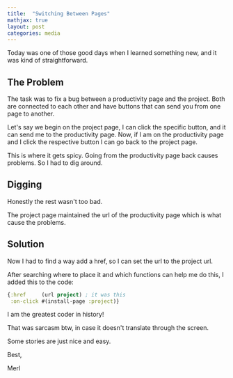 ```yaml
---
title:  "Switching Between Pages"
mathjax: true
layout: post
categories: media
---
```


Today was one of those good days when I learned something new, and it was kind of straightforward. 

## The Problem

The task was to fix a bug between a productivity page and the project. Both are connected to each other and have buttons 
that can send you from one page to another. 

Let's say we begin on the project page, I can click the specific button, and it can send me to the productivity page. 
Now, if I am on the productivity page and I click the respective button I can go back to the project page. 

This is where it gets spicy. Going from the productivity page back causes problems. So I had to dig around. 

## Digging 

Honestly the rest wasn't too bad. 

The project page maintained the url of the productivity page which is what cause the problems. 

## Solution

Now I had to find a way add a href, so I can set the url to the project url. 

After searching where to place it and which functions can help me do this, I added this to the code:


```clojure
{:href     (url project) ; it was this
 :on-click #(install-page :project)}
```

I am the greatest coder in history!

That was sarcasm btw, in case it doesn't translate through the screen. 

Some stories are just nice and easy. 

Best, 

Merl
